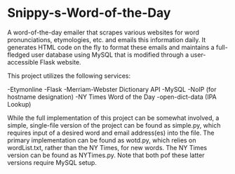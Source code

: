 # Snippy-s-Word-of-the-Day
A word-of-the-day emailer that scrapes various websites for word pronunciations, etymologies, etc. and emails this information daily. It generates HTML code on the fly to format these emails and maintains a full-fledged user database using MySQL that is modified through a user-accessible Flask website.

This project utilizes the following services:

-Etymonline
-Flask
-Merriam-Webster Dictionary API
-MySQL
-NoIP (for hostname designation)
-NY Times Word of the Day
-open-dict-data (IPA Lookup)

While the full implementation of this project can be somewhat involved, a simple, single-file version of the project can be found as simple.py, which requires input of a desired word and email address(es) into the file. The primary implementation can be found as wotd.py, which relies on wordList.txt, rather than the NY Times, for new words. The NY Times version can be found as NYTimes.py. Note that both pof these latter versions require MySQL setup.

